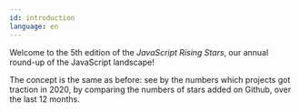 ```yaml
---
id: introduction
language: en
---
```


Welcome to the 5th edition of the _JavaScript Rising Stars_, our annual round-up of the JavaScript landscape!

The concept is the same as before: see by the numbers which projects got traction in 2020, by comparing the numbers of stars added on Github, over the last 12 months.
